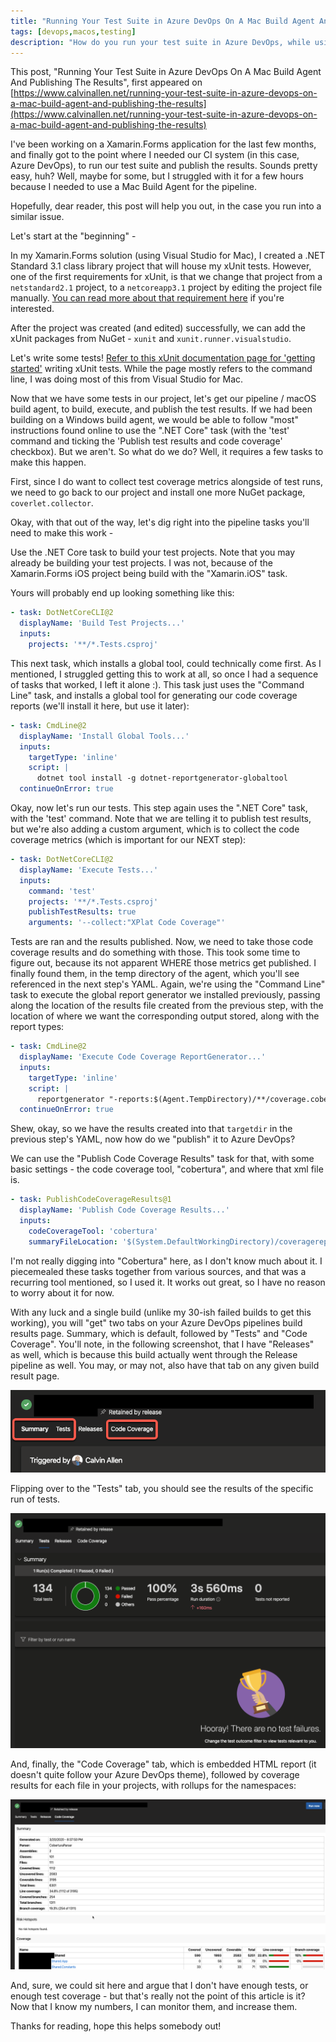 ```yaml
---
title: "Running Your Test Suite in Azure DevOps On A Mac Build Agent And Publishing The Results"
tags: [devops,macos,testing]
description: "How do you run your test suite in Azure DevOps, while using a Mac build agent, and then publish the results?  Read on to find out!"
---
```


This post, "Running Your Test Suite in Azure DevOps On A Mac Build Agent And Publishing The Results", first appeared on [https://www.calvinallen.net/running-your-test-suite-in-azure-devops-on-a-mac-build-agent-and-publishing-the-results](https://www.calvinallen.net/running-your-test-suite-in-azure-devops-on-a-mac-build-agent-and-publishing-the-results)

I've been working on a Xamarin.Forms application for the last few months, and finally got to the point where I needed our CI system (in this case, Azure DevOps), to run our test suite and publish the results.  Sounds pretty easy, huh?  Well, maybe for some, but I struggled with it for a few hours because I needed to use a Mac Build Agent for the pipeline.

Hopefully, dear reader, this post will help you out, in the case you run into a similar issue.

Let's start at the "beginning" - 

In my Xamarin.Forms solution (using Visual Studio for Mac), I created a .NET Standard 3.1 class library project that will house my xUnit tests.  However, one of the first requirements for xUnit, is that we change that project from a `netstandard2.1` project, to a `netcoreapp3.1` project by editing the project file manually. [You can read more about that requirement here](https://xunit.net/docs/getting-started/netcore/cmdline) if you're interested.

After the project was created (and edited) successfully, we can add the xUnit packages from NuGet - `xunit` and `xunit.runner.visualstudio`.

Let's write some tests!  [Refer to this xUnit documentation page for 'getting started'](https://xunit.net/docs/getting-started/netcore/cmdline) writing xUnit tests.  While the page mostly refers to the command line, I was doing most of this from Visual Studio for Mac.

Now that we have some tests in our project, let's get our pipeline / macOS build agent, to build, execute, and publish the test results.  If we had been building on a Windows build agent, we would be able to follow "most" instructions found online to use the ".NET Core" task (with the 'test' command and ticking the 'Publish test results and code coverage' checkbox).  But we aren't.  So what do we do?  Well, it requires a few tasks to make this happen.

First, since I do want to collect test coverage metrics alongside of test runs, we need to go back to our project and install one more NuGet package, `coverlet.collector`.

Okay, with that out of the way, let's dig right into the pipeline tasks you'll need to make this work -

Use the .NET Core task to build your test projects.  Note that you may already be building your test projects.  I was not, because of the Xamarin.Forms iOS project being build with the "Xamarin.iOS" task.

Yours will probably end up looking something like this:

```yaml
- task: DotNetCoreCLI@2
  displayName: 'Build Test Projects...'
  inputs:
    projects: '**/*.Tests.csproj'
```

This next task, which installs a global tool, could technically come first.  As I mentioned, I struggled getting this to work at all, so once I had a sequence of tasks that worked, I left it alone :).  This task just uses the "Command Line" task, and installs a global tool for generating our code coverage reports (we'll install it here, but use it later):

```yaml
- task: CmdLine@2
  displayName: 'Install Global Tools...'
  inputs:
    targetType: 'inline'
    script: |
      dotnet tool install -g dotnet-reportgenerator-globaltool
  continueOnError: true
```

Okay, now let's run our tests.  This step again uses the ".NET Core" task, with the 'test' command.  Note that we are telling it to publish test results, but we're also adding a custom argument, which is to collect the code coverage metrics (which is important for our NEXT step):

```yaml
- task: DotNetCoreCLI@2
  displayName: 'Execute Tests...'
  inputs:
    command: 'test'
    projects: '**/*.Tests.csproj'
    publishTestResults: true
    arguments: '--collect:"XPlat Code Coverage"'
```

Tests are ran and the results published.  Now, we need to take those code coverage results and do something with those.  This took some time to figure out, because its not apparent WHERE those metrics get published.  I finally found them, in the temp directory of the agent, which you'll see referenced in the next step's YAML.  Again, we're using the "Command Line" task to execute the global report generator we installed previously, passing along the location of the results file created from the previous step, with the location of where we want the corresponding output stored, along with the report types:

```yaml
- task: CmdLine@2
  displayName: 'Execute Code Coverage ReportGenerator...'
  inputs:
    targetType: 'inline'
    script: |
      reportgenerator "-reports:$(Agent.TempDirectory)/**/coverage.cobertura.xml" "-targetdir:$(System.DefaultWorkingDirectory)/coveragereport" "-reporttypes:HtmlInline_AzurePipelines_Dark;Cobertura;Badges"
  continueOnError: true
```

Shew, okay, so we have the results created into that `targetdir` in the previous step's YAML, now how do we "publish" it to Azure DevOps?

We can use the "Publish Code Coverage Results" task for that, with some basic settings - the code coverage tool, "cobertura", and where that xml file is.  

```yaml
- task: PublishCodeCoverageResults@1
  displayName: 'Publish Code Coverage Results...'
  inputs:
    codeCoverageTool: 'cobertura'
    summaryFileLocation: '$(System.DefaultWorkingDirectory)/coveragereport/Cobertura.xml'
```

I'm not really digging into "Cobertura" here, as I don't know much about it. I piecemealed these tasks together from various sources, and that was a recurring tool mentioned, so I used it.  It works out great, so I have no reason to worry about it for now.

With any luck and a single build (unlike my 30-ish failed builds to get this working), you will "get" two tabs on your Azure DevOps pipelines build results page.  Summary, which is default, followed by "Tests" and "Code Coverage".  You'll note, in the following screenshot, that I have "Releases" as well, which is because this build actually went through the Release pipeline as well.  You may, or may not, also have that tab on any given build result page.

![Build Results Page and Tabs](./build-results-tabs.png)

Flipping over to the "Tests" tab, you should see the results of the specific run of tests.

![Test Results](./test-results.png)

And, finally, the "Code Coverage" tab, which is embedded HTML report (it doesn't quite follow your Azure DevOps theme), followed by coverage results for each file in your projects, with rollups for the namespaces:

![Code Coverage Results](./code-coverage-results.png)

And, sure, we could sit here and argue that I don't have enough tests, or enough test coverage - but that's really not the point of this article is it?  Now that I know my numbers, I can monitor them, and increase them.

Thanks for reading, hope this helps somebody out!
